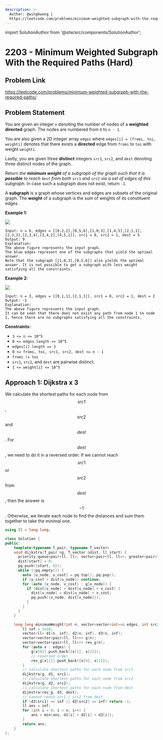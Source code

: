 ```yaml
---
description: >-
  Author: @wingkwong |
  https://leetcode.com/problems/minimum-weighted-subgraph-with-the-required-paths/
---
```


import SolutionAuthor from '@site/src/components/SolutionAuthor';

# 2203 - Minimum Weighted Subgraph With the Required Paths (Hard)

## Problem Link

https://leetcode.com/problems/minimum-weighted-subgraph-with-the-required-paths/

## Problem Statement

You are given an integer `n` denoting the number of nodes of a **weighted directed** graph. The nodes are numbered from `0` to `n - 1`.

You are also given a 2D integer array `edges` where `edges[i] = [fromi, toi, weighti]` denotes that there exists a **directed** edge from `fromi` to `toi` with weight `weighti`.

Lastly, you are given three **distinct** integers `src1`, `src2`, and `dest` denoting three distinct nodes of the graph.

Return _the **minimum weight** of a subgraph of the graph such that it is **possible** to reach_ `dest` _from both_ `src1` _and_ `src2` _via a set of edges of this subgraph_. In case such a subgraph does not exist, return `-1`.

A **subgraph** is a graph whose vertices and edges are subsets of the original graph. The **weight** of a subgraph is the sum of weights of its constituent edges.



**Example 1:**

![](https://assets.leetcode.com/uploads/2022/02/17/example1drawio.png)

```
Input: n = 6, edges = [[0,2,2],[0,5,6],[1,0,3],[1,4,5],[2,1,1],[2,3,3],[2,3,4],[3,4,2],[4,5,1]], src1 = 0, src2 = 1, dest = 5
Output: 9
Explanation:
The above figure represents the input graph.
The blue edges represent one of the subgraphs that yield the optimal answer.
Note that the subgraph [[1,0,3],[0,5,6]] also yields the optimal answer. It is not possible to get a subgraph with less weight satisfying all the constraints.
```

**Example 2:**

![](https://assets.leetcode.com/uploads/2022/02/17/example2-1drawio.png)

```
Input: n = 3, edges = [[0,1,1],[2,1,1]], src1 = 0, src2 = 1, dest = 2
Output: -1
Explanation:
The above figure represents the input graph.
It can be seen that there does not exist any path from node 1 to node 2, hence there are no subgraphs satisfying all the constraints.
```

**Constraints:**

* `3 <= n <= 10^5`
* `0 <= edges.length <= 10^5`
* `edges[i].length == 3`
* `0 <= fromi, toi, src1, src2, dest <= n - 1`
* `fromi != toi`
* `src1`, `src2`, and `dest` are pairwise distinct.
* `1 <= weight[i] <= 10^5`

## Approach 1: Dijkstra x 3

We calculate the shortest paths for each node from $$src1$$, $$src2$$ and $$dest$$. For $$dest$$, we need to do it in a reversed order. If we cannot reach $$src1$$ or $$src2$$ from $$dest$$, then the answer is $$-1$$. Otherwise, we iterate each node to find the distances and sum them together to take the minimal one.

<SolutionAuthor name="@wingkwong"/>

```cpp
using ll = long long;

class Solution {
public:
    template<typename T_pair, typename T_vector>
    void dijkstra(T_pair &g, T_vector &dist, ll start) {
      priority_queue<pair<ll, ll>, vector<pair<ll, ll>>, greater<pair<ll, ll>>> pq;
      dist[start] = 0;
      pq.push({start, 0});
      while (!pq.empty()) {
        auto [u_node, u_cost] = pq.top(); pq.pop();
        if (u_cost > dist[u_node]) continue;
        for (auto [v_node, v_cost] : g[u_node]) {
          if (dist[v_node] > dist[u_node] + v_cost) {
            dist[v_node] = dist[u_node] + v_cost;
            pq.push({v_node, dist[v_node]});
          }
        }
      }
    }

    long long minimumWeight(int n, vector<vector<int>>& edges, int src1, int src2, int dest) {
        ll inf = 1e18;
        vector<ll> d1(n, inf), d2(n, inf), d3(n, inf);
        vector<vector<pair<ll, ll>>> g(n);
        vector<vector<pair<ll, ll>>> rev_g(n);
        for (auto x : edges) {
            g[x[0]].push_back({x[1], x[2]});
            // reversed order
            rev_g[x[1]].push_back({x[0], x[2]});
        }
        // calculate shortest paths for each node from src1
        dijkstra(g, d1, src1);
        // calculate shortest paths for each node from src2
        dijkstra(g, d2, src2);
        // calculate shortest paths for each node from dest
        dijkstra(rev_g, d3, dest);
        // cannot reach src1 / src2 from dest
        if (d3[src1] == inf || d3[src2] == inf) return -1;
        ll ans = inf;
        for (int i = 0; i < n; i++) {
            ans = min(ans, d1[i] + d2[i] + d3[i]);
        }
        return ans;
    }
};
```
